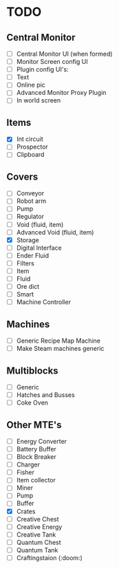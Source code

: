 # TODO

## Central Monitor

* [ ]  Central Monitor UI (when formed)
* [ ]  Monitor Screen config UI
* [ ]  Plugin config UI's:
  * [ ] Text
  * [ ] Online pic
  * [ ] Advanced Monitor Proxy Plugin
* [ ]  In world screen

## Items

* [x]  Int circuit
* [ ]  Prospector
* [ ]  Clipboard

## Covers

* [ ]  Conveyor
* [ ]  Robot arm
* [ ]  Pump
* [ ]  Regulator
* [ ]  Void (fluid, item)
* [ ]  Advanced Void (fluid, item)
* [x]  Storage
* [ ]  Digital Interface
* [ ]  Ender Fluid
* [ ]  Filters
  * [ ]  Item
  * [ ]  Fluid
  * [ ]  Ore dict
  * [ ]  Smart
* [ ]  Machine Controller

## Machines

* [ ]  Generic Recipe Map Machine
* [ ]  Make Steam machines generic

## Multiblocks

* [ ]  Generic
* [ ]  Hatches and Busses
* [ ]  Coke Oven

## Other MTE's

* [ ]  Energy Converter
* [ ]  Battery Buffer
* [ ]  Block Breaker
* [ ]  Charger
* [ ]  Fisher
* [ ]  Item collector
* [ ]  Miner
* [ ]  Pump
* [ ]  Buffer
* [x]  Crates
* [ ]  Creative Chest
* [ ]  Creative Energy
* [ ]  Creative Tank
* [ ]  Quantum Chest
* [ ]  Quantum Tank
* [ ]  Craftingstaion (:doom:)
